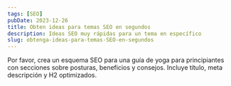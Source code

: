 ```yaml
---
tags: [SEO]
pubDate: 2023-12-26
title: Obten ideas para temas SEO en segundos
description: Ideas SEO muy rápidas para un tema en específico 
slug: obtenga-ideas-para-temas-SEO-en-segundos
---
```


Por favor, crea un esquema SEO para una guía de yoga para principiantes con secciones sobre posturas, beneficios y consejos. Incluye título, meta descripción y H2 optimizados.


